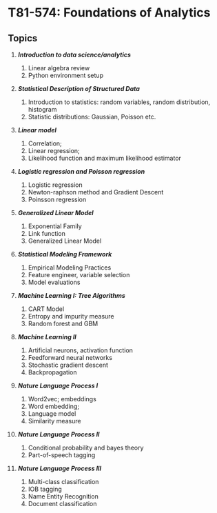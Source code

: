# T81-574: Foundations of Analytics

## Topics
1. ***Introduction to data science/analytics***
    1. Linear algebra review
    1. Python environment setup

1. ***Statistical Description of Structured Data***
    1. Introduction to statistics: random variables, random distribution, histogram
    1. Statistic distributions: Gaussian, Poisson etc.
    
1. ***Linear model***
    1. Correlation; 
    1. Linear regression; 
    1. Likelihood function and maximum likelihood estimator
    
1. ***Logistic regression and Poisson regression***
    1. Logistic regression
    1. Newton-raphson method and Gradient Descent
    1. Poinsson regression

1. ***Generalized Linear Model***
    1. Exponential Family 
    1. Link function
    1. Generalized Linear Model

1. ***Statistical Modeling Framework***
    1. Empirical Modeling Practices 
    1. Feature engineer, variable selection
    1. Model evaluations

1. ***Machine Learning I: Tree Algorithms***
    1. CART Model
    1. Entropy and impurity measure 
    1. Random forest and GBM
    
1. ***Machine Learning II***
    1. Artificial neurons, activation function
    1. Feedforward neural networks
    1. Stochastic gradient descent
    1. Backpropagation

1. ***Nature Language Process I***
    1. Word2vec; embeddings
    1. Word embedding; 
    1. Language model
    1. Similarity measure

1. ***Nature Language Process II***
    1. Conditional probability and bayes theory
    1. Part-of-speech tagging


1. ***Nature Language Process III***
    1. Multi-class classification
    1. IOB tagging
    1. Name Entity Recognition
    1. Document classification


